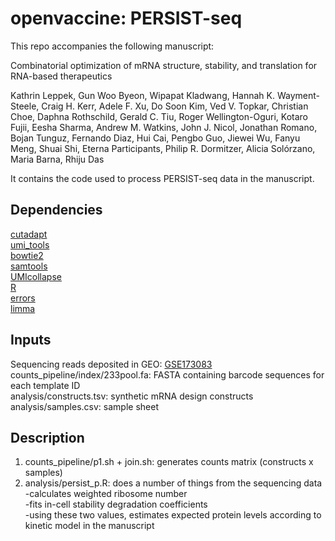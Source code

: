 # openvaccine: PERSIST-seq

This repo accompanies the following manuscript:  

Combinatorial optimization of mRNA structure, stability, and translation for RNA-based therapeutics  

Kathrin Leppek, Gun Woo Byeon, Wipapat Kladwang, Hannah K. Wayment-Steele, Craig H. Kerr, Adele F. Xu, Do Soon Kim, Ved V. Topkar, Christian Choe, Daphna Rothschild, Gerald C. Tiu, Roger Wellington-Oguri, Kotaro Fujii, Eesha Sharma, Andrew M. Watkins, John J. Nicol, Jonathan Romano, Bojan Tunguz, Fernando Diaz, Hui Cai, Pengbo Guo, Jiewei Wu, Fanyu Meng, Shuai Shi, Eterna Participants, Philip R. Dormitzer, Alicia Solórzano, Maria Barna, Rhiju Das  

It contains the code used to process PERSIST-seq data in the manuscript.  

## Dependencies
[cutadapt](https://github.com/marcelm/cutadapt)  
[umi_tools](https://github.com/CGATOxford/UMI-tools)  
[bowtie2](https://github.com/BenLangmead/bowtie2)  
[samtools](https://github.com/samtools)  
[UMIcollapse](https://github.com/Daniel-Liu-c0deb0t/UMICollapse)  
[R](https://www.r-project.org/)  
[errors](https://cran.r-project.org/web/packages/errors/index.html)  
[limma](https://bioconductor.org/packages/release/bioc/html/limma.html)  


## Inputs  
Sequencing reads deposited in GEO: [GSE173083](https://www.ncbi.nlm.nih.gov/geo/query/acc.cgi?acc=GSE173083)  
counts_pipeline/index/233pool.fa: FASTA containing barcode sequences for each template ID  
analysis/constructs.tsv: synthetic mRNA design constructs  
analysis/samples.csv: sample sheet  


## Description  
1. counts_pipeline/p1.sh + join.sh: generates counts matrix (constructs x samples)  
2. analysis/persist_p.R: does a number of things from the sequencing data  
-calculates weighted ribosome number  
-fits in-cell stability degradation coefficients  
-using these two values, estimates expected protein levels according to kinetic model in the manuscript  
